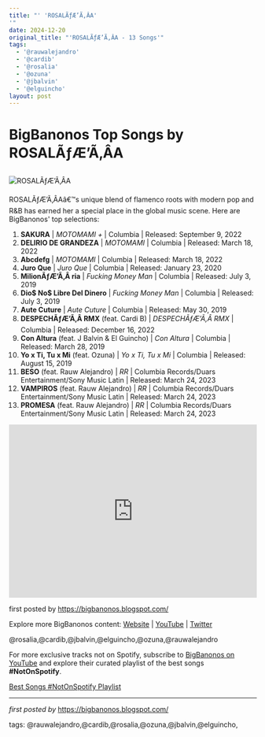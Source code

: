 ```yaml
---
title: "' 'ROSALÃƒÆ’Ã‚ÂA'
'"
date: 2024-12-20
original_title: "'ROSALÃƒÆ’Ã‚ÂA - 13 Songs'"
tags:
  - '@rauwalejandro'
  - '@cardib'
  - '@rosalia'
  - '@ozuna'
  - '@jbalvin'
  - '@elguincho'
layout: post
---
```

<h1>BigBanonos Top Songs by ROSALÃƒÆ’Ã‚ÂA</h1>
<img src="https://encrypted-tbn0.gstatic.com/images?q=tbn:ANd9GcTaVlqXeYh_YKZS5nzzM1TTNxAhqdoYxYIiRg&s" alt="ROSALÃƒÆ’Ã‚ÂA"> <p>ROSALÃƒÆ’Ã‚ÂAâ€™s unique blend of flamenco roots with modern pop and R&B has earned her a special place in the global music scene. Here are BigBanonos' top selections:</p> <ol> <li><strong>SAKURA</strong> | <em>MOTOMAMI +</em> | Columbia | Released: September 9, 2022</li> <li><strong>DELIRIO DE GRANDEZA</strong> | <em>MOTOMAMI</em> | Columbia | Released: March 18, 2022</li> <li><strong>Abcdefg</strong> | <em>MOTOMAMI</em> | Columbia | Released: March 18, 2022</li> <li><strong>Juro Que</strong> | <em>Juro Que</em> | Columbia | Released: January 23, 2020</li> <li><strong>MilionÃƒÆ’Ã‚Â ria</strong> | <em>Fucking Money Man</em> | Columbia | Released: July 3, 2019</li> <li><strong>Dio$ No$ Libre Del Dinero</strong> | <em>Fucking Money Man</em> | Columbia | Released: July 3, 2019</li> <li><strong>Aute Cuture</strong> | <em>Aute Cuture</em> | Columbia | Released: May 30, 2019</li> <li><strong>DESPECHÃƒÆ’Ã‚Â RMX</strong> (feat. Cardi B) | <em>DESPECHÃƒÆ’Ã‚Â RMX</em> | Columbia | Released: December 16, 2022</li> <li><strong>Con Altura</strong> (feat. J Balvin & El Guincho) | <em>Con Altura</em> | Columbia | Released: March 28, 2019</li> <li><strong>Yo x Ti, Tu x Mi</strong> (feat. Ozuna) | <em>Yo x Ti, Tu x Mi</em> | Columbia | Released: August 15, 2019</li> <li><strong>BESO</strong> (feat. Rauw Alejandro) | <em>RR</em> | Columbia Records/Duars Entertainment/Sony Music Latin | Released: March 24, 2023</li> <li><strong>VAMPIROS</strong> (feat. Rauw Alejandro) | <em>RR</em> | Columbia Records/Duars Entertainment/Sony Music Latin | Released: March 24, 2023</li> <li><strong>PROMESA</strong> (feat. Rauw Alejandro) | <em>RR</em> | Columbia Records/Duars Entertainment/Sony Music Latin | Released: March 24, 2023</li>
</ol> <div> <iframe src="https://open.spotify.com/embed/playlist/4QDRYsGB7zJYMd3LO4J3T8?utm_source=generator" width="100%" height="352" frameborder="0" allow="autoplay; clipboard-write; encrypted-media; fullscreen; picture-in-picture" loading="lazy"></iframe>
</div> <p>first posted by <a href="https://bigbanonos.blogspot.com/">https://bigbanonos.blogspot.com/</a></p> <div> <p>Explore more BigBanonos content: <a href="https://bigbanonos.blogspot.com/">Website</a> | <a href="https://www.youtube.com/@BigBanonos">YouTube</a> | <a href="https://x.com/bigbanonos">Twitter</a></p>
</div> <!-- Tags -->
<p>@rosalia,@cardib,@jbalvin,@elguincho,@ozuna,@rauwalejandro</p>


<!--Subscribe and Playlist Links-->
<div>
    <p>For more exclusive tracks not on Spotify, subscribe to <a href="https://www.youtube.com/@BigBanonos" target="_blank">BigBanonos on YouTube</a> and explore their curated playlist of the best songs <strong>#NotOnSpotify</strong>.</p>
    <p><a href="https://www.youtube.com/playlist?list=PLtuNtuTatqI0kFahUCbtbfenC_ET5O_tr" target="_blank">Best Songs #NotOnSpotify Playlist<br /></a></p></div>

<hr />

<p><em>first posted by</em> <a href="https://bigbanonos.blogspot.com/" rel="noopener" target="_new">https://bigbanonos.blogspot.com/</a></p>

<p>tags: @rauwalejandro,@cardib,@rosalia,@ozuna,@jbalvin,@elguincho,</p>
